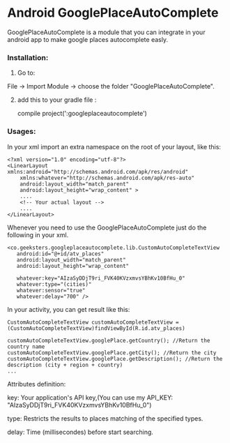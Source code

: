 # Android GooglePlaceAutoComplete 

GooglePlaceAutoComplete is a module that you can integrate in your android app to make google places autocomplete easly.

### Installation:

1) Go to:
  
File -> Import Module -> choose the folder "GooglePlaceAutoComplete".

2) add this to your gradle file :

	compile project(':googleplaceautocomplete')

### Usages:

In your xml import an extra namespace on the root of your layout, like this:

	<?xml version="1.0" encoding="utf-8"?>
	<LinearLayout xmlns:android="http://schemas.android.com/apk/res/android"
	    xmlns:whatever="http://schemas.android.com/apk/res-auto"
	    android:layout_width="match_parent"
	    android:layout_height="wrap_content" >
	    ....
	    <!-- Your actual layout -->
	    ....
	</LinearLayout>
	
Whenever you need to use the GooglePlaceAutoComplete just do the following in your xml.

	<co.geeksters.googleplaceautocomplete.lib.CustomAutoCompleteTextView
	   android:id="@+id/atv_places"
	   android:layout_width="match_parent"
	   android:layout_height="wrap_content"

	   whatever:key="AIzaSyDDjT9ri_FVK40KVzxmvsYBhKv10BfHu_0"
	   whatever:type="(cities)"
	   whatever:sensor="true"
	   whatever:delay="700" />

In your activity, you can get result like this: 

	CustomAutoCompleteTextView customAutoCompleteTextView = (CustomAutoCompleteTextView)findViewById(R.id.atv_places)

	customAutoCompleteTextView.googlePlace.getCountry(); //Return the country name
	customAutoCompleteTextView.googlePlace.getCity(); //Return the city
	customAutoCompleteTextView.googlePlace.getDescription(); //Return the description (city + region + country)
	...

Attributes definition:

key: Your application's API key,(You can use my API_KEY: "AIzaSyDDjT9ri_FVK40KVzxmvsYBhKv10BfHu_0")

type: Restricts the results to places matching of the specified types.

delay: Time (millisecondes) before start searching.



